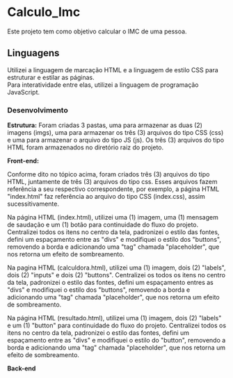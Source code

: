 # Calculo_Imc

Este projeto tem como objetivo calcular o IMC de uma pessoa.

## Linguagens

Utilizei a linguagem de marcação HTML e a linguagem de estilo CSS para estruturar e estilar as páginas. <br>
Para interatividade entre elas, utilizei a linguagem de programação JavaScript.<br>

### Desenvolvimento

<strong>Estrutura:</strong> Foram criadas 3 pastas, uma para armazenar as duas (2) imagens (imgs), uma para armazenar os três (3) arquivos do tipo CSS (css) e uma para armazenar o arquivo do tipo JS (js). Os três (3) arquivos do tipo HTML foram armazenados no diretório raiz do projeto.

<strong>Front-end:</strong>

Conforme dito no tópico acima, foram criados três (3) arquivos do tipo HTML, juntamente de três (3) arquivos do tipo css. Esses arquivos fazem referência a seu respectivo correspondente, por exemplo, a página HTML "index.html" faz referência ao arquivo do tipo CSS (index.css), assim sucessitivamente. <br>

Na página HTML (index.html), utilizei uma (1) imagem, uma (1) mensagem de saudação e um (1) botão para continuidade do fluxo do projeto. Centralizei todos os itens no centro da tela, padronizei o estilo das fontes, defini um espaçamento entre as "divs" e modifiquei o estilo dos "buttons", removendo a borda e adicionando uma "tag" chamada "placeholder", que nos retorna um efeito de sombreamento.

Na pagina HTML (calculdora.html), utilizei uma (1) imagem, dois (2) "labels", dois (2) "inputs" e dois (2) "buttons". Centralizei os todos os itens no centro da tela, padronizei o estilo das fontes, defini um espaçamento entres as "divs" e modifiquei o estilo dos "buttons", removendo a borda e adicionando uma "tag" chamada "placeholder", que nos retorna um efeito de sombreamento. 

Na página HTML (resultado.html), utilizei uma (1) imagem, dois (2) "labels" e um (1) "button" para continuidade do fluxo do projeto. Centralizei todos os itens no centro da tela, padronizei o estilo das fontes, defini um espaçamento entre as "divs" e modifiquei o estilo do "button", removendo a borda e adicionando uma "tag" chamada "placeholder", que nos retorna um efeito de sombreamento.

<strong>Back-end</strong>
